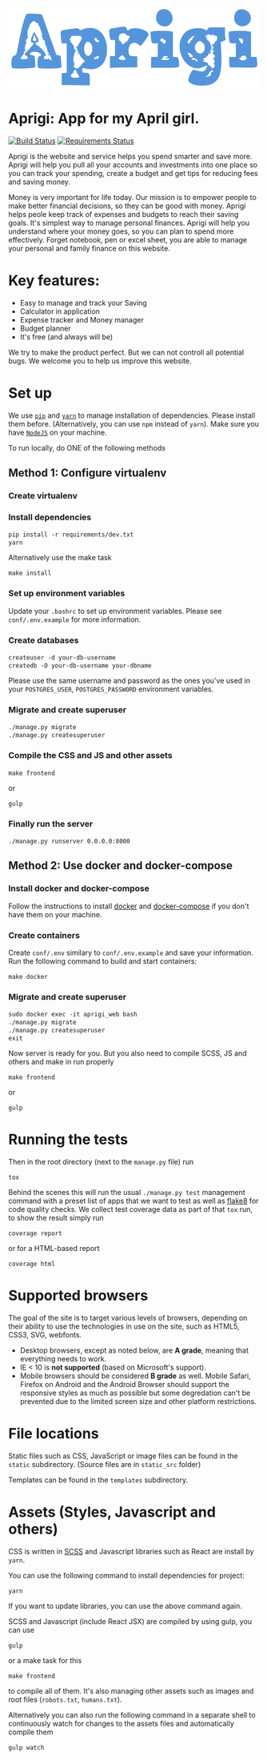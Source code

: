 ![Aprigi](static_src/img/logo.svg)

# Aprigi: App for my April girl.

[![Build Status](https://travis-ci.org/manhhomienbienthuy/aprigi.svg?branch=master)](https://travis-ci.org/manhhomienbienthuy/aprigi)
[![Requirements Status](https://requires.io/github/manhhomienbienthuy/aprigi/requirements.svg?branch=master)](https://requires.io/github/manhhomienbienthuy/aprigi/requirements/?branch=master)

Aprigi is the website and service helps you spend smarter and save
more.  Aprigi will help you pull all your accounts and investments
into one place so you can track your spending, create a budget and get
tips for reducing fees and saving money.

Money is very important for life today. Our mission is to empower
people to make better financial decisions, so they can be good with
money.  Aprigi helps peole keep track of expenses and budgets to reach
their saving goals.  It's simplest way to manage personal finances.
Aprigi will help you understand where your money goes, so you can plan
to spend more effectively.  Forget notebook, pen or excel sheet, you
are able to manage your personal and family finance on this website.

# Key features:

- Easy to manage and track your Saving
- Calculator in application
- Expense tracker and Money manager
- Budget planner
- It's free (and always will be)

We try to make the product perfect.  But we can not controll all
potential bugs.  We welcome you to help us improve this website.

# Set up

We use [`pip`](https://pypi.python.org/pypi/pip)
and [`yarn`](https://yarnpkg.com/en/) to manage installation of
dependencies.  Please install them before.  (Alternatively, you can
use `npm` instead of `yarn`).  Make sure you
have [`NodeJS`](https://nodejs.org/en/) on your machine.

To run locally, do ONE of the following methods

## Method 1: Configure virtualenv

### Create virtualenv

### Install dependencies

```console
pip install -r requirements/dev.txt
yarn
```

Alternatively use the make task

```console
make install
```

### Set up environment variables

Update your `.bashrc` to set up environment variables.  Please see
`conf/.env.example` for more information.

### Create databases

```console
createuser -d your-db-username
createdb -O your-db-username your-dbname
```

Please use the same username and password as the ones you've used in
your `POSTGRES_USER`, `POSTGRES_PASSWORD` environment variables.

### Migrate and create superuser

```console
./manage.py migrate
./manage.py createsuperuser
```

### Compile the CSS and JS and other assets

```console
make frontend
```

or

```console
gulp
```

### Finally run the server

```console
./manage.py runserver 0.0.0.0:8000
```

## Method 2: Use docker and docker-compose

### Install docker and docker-compose

Follow the instructions to
install [docker](https://docs.docker.com/engine/installation/)
and [docker-compose](https://docs.docker.com/compose/install/) if you
don't have them on your machine.

### Create containers

Create `conf/.env` similary to `conf/.env.example` and save your
information.  Run the following command to build and start containers:

```console
make docker
```

### Migrate and create superuser

```console
sudo docker exec -it aprigi_web bash
./manage.py migrate
./manage.py createsuperuser
exit
```

Now server is ready for you.  But you also need to compile SCSS, JS
and others and make in run properly

```console
make frontend
```

or

```console
gulp
```

# Running the tests

Then in the root directory (next to the ``manage.py`` file) run

```console
tox
```

Behind the scenes this will run the usual `./manage.py test`
management command with a preset list of apps that we want to test as
well as [flake8](https://flake8.readthedocs.io/) for code quality
checks.  We collect test coverage data as part of that `tox` run, to
show the result simply run

```console
coverage report
```

or for a HTML-based report

```console
coverage html
```

# Supported browsers

The goal of the site is to target various levels of browsers,
depending on their ability to use the technologies in use on the site,
such as HTML5, CSS3, SVG, webfonts.

- Desktop browsers, except as noted below, are **A grade**, meaning
  that everything needs to work.
- IE < 10 is **not supported** (based on Microsoft's support).
- Mobile browsers should be considered **B grade** as well.  Mobile
  Safari, Firefox on Android and the Android Browser should support
  the responsive styles as much as possible but some degredation can't
  be prevented due to the limited screen size and other platform
  restrictions.

# File locations

Static files such as CSS, JavaScript or image files can be found in
the ``static`` subdirectory.  (Source files are in `static_src`
folder)

Templates can be found in the `templates` subdirectory.

# Assets (Styles, Javascript and others)

CSS is written in [SCSS](http://sass-lang.com/) and Javascript
libraries such as React are install by `yarn`.

You can use the following command to install dependencies for project:

```console
yarn
```

If you want to update libraries, you can use the above command again.

SCSS and Javascript (include React JSX) are compiled by using gulp,
you can use

```console
gulp
```

or a make task for this

```console
make frontend
```

to compile all of them.  It's also managing other assets such as
images and root files (`robots.txt`, `humans.txt`).

Alternatively you can also run the following command in a separate
shell to continuously watch for changes to the assets files and
automatically compile them

```console
gulp watch
```
